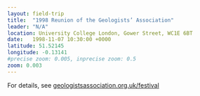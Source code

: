 ```yaml
---
layout: field-trip
title:  "1998 Reunion of the Geologists’ Association"
leader: "N/A"
location: University College London, Gower Street, WC1E 6BT
date:   1998-11-07 10:30:00 +0000
latitude: 51.52145
longitude: -0.13141
#precise zoom: 0.005, inprecise zoom: 0.5
zoom: 0.003
---
```

For details, see <a href="https://geologistsassociation.org.uk/festival/">geologistsassociation.org.uk/festival</a>
